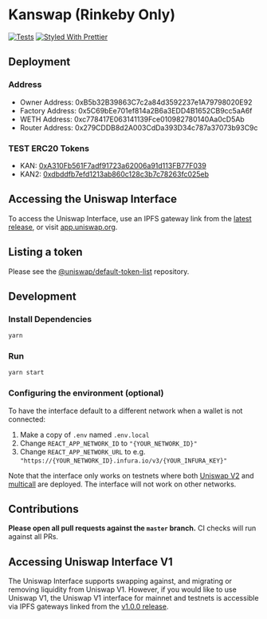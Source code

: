 # Kanswap (Rinkeby Only)

[![Tests](https://github.com/Uniswap/uniswap-interface/workflows/Tests/badge.svg)](https://github.com/Uniswap/uniswap-interface/actions?query=workflow%3ATests)
[![Styled With Prettier](https://img.shields.io/badge/code_style-prettier-ff69b4.svg)](https://prettier.io/)

## Deployment

### Address

- Owner Address: 0xB5b32B39863C7c2a84d3592237e1A79798020E92
- Factory Address: 0x5C69bEe701ef814a2B6a3EDD4B1652CB9cc5aA6f
- WETH Address: 0xc778417E063141139Fce010982780140Aa0cD5Ab
- Router Address: 0x279CDDB8d2A003CdDa393D34c787a37073b93C9c

### TEST ERC20 Tokens

- KAN: [0xA310Fb561F7adf91723a62006a91d113FB77F039](https://rinkeby.etherscan.io/token/0xA310Fb561F7adf91723a62006a91d113FB77F039)
- KAN2: [0xdbddfb7efd1213ab860c128c3b7c78263fc025eb](https://rinkeby.etherscan.io/token/0xdbddfb7efd1213ab860c128c3b7c78263fc025eb)

## Accessing the Uniswap Interface

To access the Uniswap Interface, use an IPFS gateway link from the
[latest release](https://github.com/Uniswap/uniswap-interface/releases/latest),
or visit [app.uniswap.org](https://app.uniswap.org).

## Listing a token

Please see the
[@uniswap/default-token-list](https://github.com/uniswap/default-token-list)
repository.

## Development

### Install Dependencies

```bash
yarn
```

### Run

```bash
yarn start
```

### Configuring the environment (optional)

To have the interface default to a different network when a wallet is not connected:

1. Make a copy of `.env` named `.env.local`
2. Change `REACT_APP_NETWORK_ID` to `"{YOUR_NETWORK_ID}"`
3. Change `REACT_APP_NETWORK_URL` to e.g. `"https://{YOUR_NETWORK_ID}.infura.io/v3/{YOUR_INFURA_KEY}"`

Note that the interface only works on testnets where both
[Uniswap V2](https://uniswap.org/docs/v2/smart-contracts/factory/) and
[multicall](https://github.com/makerdao/multicall) are deployed.
The interface will not work on other networks.

## Contributions

**Please open all pull requests against the `master` branch.**
CI checks will run against all PRs.

## Accessing Uniswap Interface V1

The Uniswap Interface supports swapping against, and migrating or removing liquidity from Uniswap V1. However,
if you would like to use Uniswap V1, the Uniswap V1 interface for mainnet and testnets is accessible via IPFS gateways
linked from the [v1.0.0 release](https://github.com/Uniswap/uniswap-interface/releases/tag/v1.0.0).
